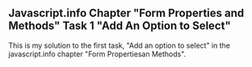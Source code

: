 ## Javascript.info Chapter "Form Properties and Methods" Task 1 "Add An Option to Select"

This is my solution to the first task, "Add an option to select" in the javascript.info chapter "Form Propertiesan Methods".